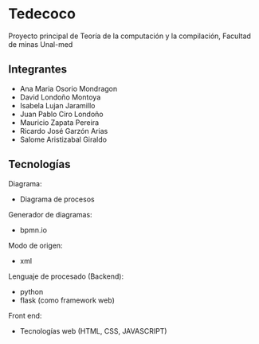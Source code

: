 # Tedecoco

Proyecto principal de Teoría de la computación y la compilación,
Facultad de minas Unal-med

## Integrantes

+ Ana Maria Osorio Mondragon
+ David Londoño Montoya
+ Isabela Lujan Jaramillo
+ Juan Pablo Ciro Londoño
+ Mauricio Zapata Pereira
+ Ricardo José Garzón Arias
+ Salome Aristizabal Giraldo

## Tecnologías

Diagrama:
+ Diagrama de procesos

Generador de diagramas:
+ bpmn.io

Modo de origen:
+ xml

Lenguaje de procesado (Backend):
+ python
+ flask (como framework web)

Front end:
+ Tecnologías web (HTML, CSS, JAVASCRIPT)

